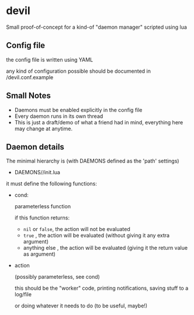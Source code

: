 # devil
  Small proof-of-concept for a kind-of "daemon manager" scripted using lua

## Config file
  the config file is written using YAML
  
  any kind of configuration possible should be documented in /devil.conf.example

## Small Notes
  * Daemons must be enabled explicitly in the config file
  * Every daemon runs in its own thread
  * This is just a draft/demo of what a friend had in mind, everything here may change at anytime.

## Daemon details
  The minimal hierarchy is (with DAEMONS defined as the 'path' settings)
  * DAEMONS/<name>/init.lua
  
  it must define the following functions:
  * cond:
    
    parameterless function
    
    if this function returns:
    
       * `nil` or `false`, the action will not be evaluated
       * `true`          , the action will     be evaluated (without giving it any extra argument)
       * anything else   , the action will     be evaluated (giving it the return value as argument)
  * action
    
    (possibly parameterless, see cond)
    
    this should be the "worker" code, printing notifications, saving stuff to a log/file
    
    or doing whatever it needs to do (to be useful, maybe!)






